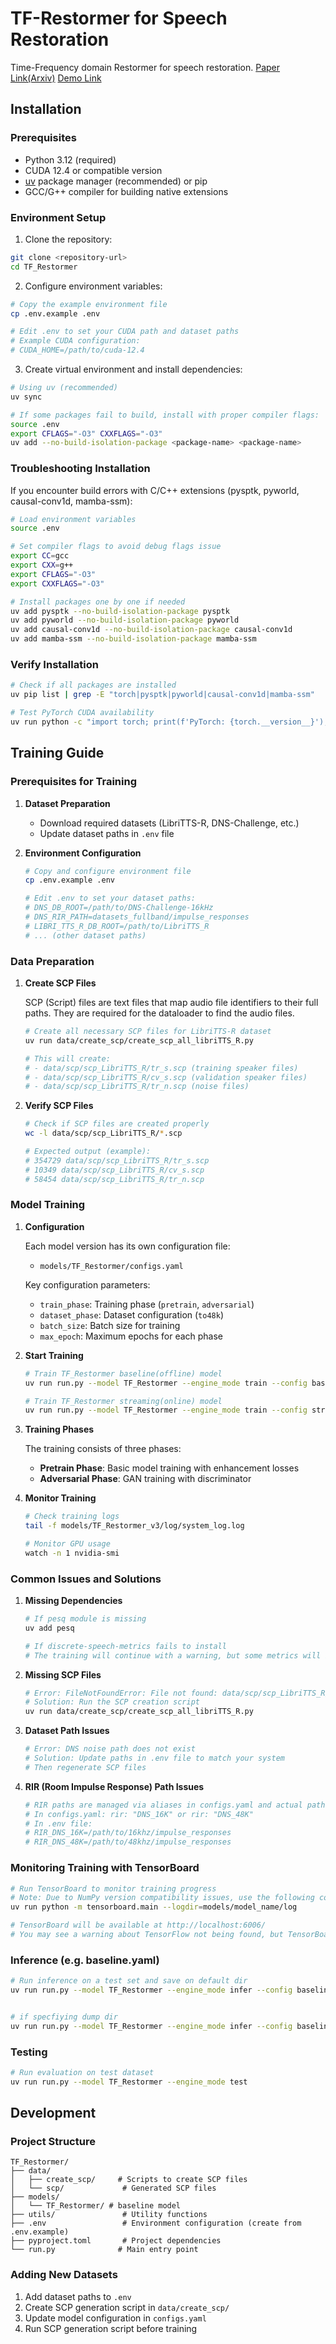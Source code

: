 # TF-Restormer for Speech Restoration

Time-Frequency domain Restormer for speech restoration. [Paper Link(Arxiv)](https://arxiv.org/pdf/2509.21003) [Demo Link](https://tf-restormer.github.io/demo/)

## Installation

### Prerequisites
- Python 3.12 (required)
- CUDA 12.4 or compatible version
- [uv](https://docs.astral.sh/uv/) package manager (recommended) or pip
- GCC/G++ compiler for building native extensions

### Environment Setup

1. Clone the repository:
```bash
git clone <repository-url>
cd TF_Restormer
```

2. Configure environment variables:
```bash
# Copy the example environment file
cp .env.example .env

# Edit .env to set your CUDA path and dataset paths
# Example CUDA configuration:
# CUDA_HOME=/path/to/cuda-12.4
```

3. Create virtual environment and install dependencies:
```bash
# Using uv (recommended)
uv sync

# If some packages fail to build, install with proper compiler flags:
source .env
export CFLAGS="-O3" CXXFLAGS="-O3"
uv add --no-build-isolation-package <package-name> <package-name>
```

### Troubleshooting Installation

If you encounter build errors with C/C++ extensions (pysptk, pyworld, causal-conv1d, mamba-ssm):

```bash
# Load environment variables
source .env

# Set compiler flags to avoid debug flags issue
export CC=gcc
export CXX=g++
export CFLAGS="-O3"
export CXXFLAGS="-O3"

# Install packages one by one if needed
uv add pysptk --no-build-isolation-package pysptk
uv add pyworld --no-build-isolation-package pyworld
uv add causal-conv1d --no-build-isolation-package causal-conv1d
uv add mamba-ssm --no-build-isolation-package mamba-ssm
```

### Verify Installation

```bash
# Check if all packages are installed
uv pip list | grep -E "torch|pysptk|pyworld|causal-conv1d|mamba-ssm"

# Test PyTorch CUDA availability
uv run python -c "import torch; print(f'PyTorch: {torch.__version__}'); print(f'CUDA available: {torch.cuda.is_available()}')"
```

## Training Guide

### Prerequisites for Training

1. **Dataset Preparation**
   - Download required datasets (LibriTTS-R, DNS-Challenge, etc.)
   - Update dataset paths in `.env` file

2. **Environment Configuration**
   ```bash
   # Copy and configure environment file
   cp .env.example .env
   
   # Edit .env to set your dataset paths:
   # DNS_DB_ROOT=/path/to/DNS-Challenge-16kHz
   # DNS_RIR_PATH=datasets_fullband/impulse_responses
   # LIBRI_TTS_R_DB_ROOT=/path/to/LibriTTS_R
   # ... (other dataset paths)
   ```

### Data Preparation

1. **Create SCP Files**
   
   SCP (Script) files are text files that map audio file identifiers to their full paths. They are required for the dataloader to find the audio files.

   ```bash
   # Create all necessary SCP files for LibriTTS-R dataset
   uv run data/create_scp/create_scp_all_libriTTS_R.py
   
   # This will create:
   # - data/scp/scp_LibriTTS_R/tr_s.scp (training speaker files)
   # - data/scp/scp_LibriTTS_R/cv_s.scp (validation speaker files)  
   # - data/scp/scp_LibriTTS_R/tr_n.scp (noise files)
   ```

2. **Verify SCP Files**
   ```bash
   # Check if SCP files are created properly
   wc -l data/scp/scp_LibriTTS_R/*.scp
   
   # Expected output (example):
   # 354729 data/scp/scp_LibriTTS_R/tr_s.scp
   # 10349 data/scp/scp_LibriTTS_R/cv_s.scp
   # 58454 data/scp/scp_LibriTTS_R/tr_n.scp
   ```

### Model Training

1. **Configuration**
   
   Each model version has its own configuration file:
   - `models/TF_Restormer/configs.yaml`
   
   Key configuration parameters:
   - `train_phase`: Training phase (`pretrain`, `adversarial`)
   - `dataset_phase`: Dataset configuration (`to48k`)
   - `batch_size`: Batch size for training
   - `max_epoch`: Maximum epochs for each phase

2. **Start Training**
   ```bash
   # Train TF_Restormer baseline(offline) model
   uv run run.py --model TF_Restormer --engine_mode train --config baseline.yaml

   # Train TF_Restormer streaming(online) model
   uv run run.py --model TF_Restormer --engine_mode train --config streaming.yaml
   ```

3. **Training Phases**
   
   The training consists of three phases:
   - **Pretrain Phase**: Basic model training with enhancement losses
   - **Adversarial Phase**: GAN training with discriminator

4. **Monitor Training**
   ```bash
   # Check training logs
   tail -f models/TF_Restormer_v3/log/system_log.log
   
   # Monitor GPU usage
   watch -n 1 nvidia-smi
   ```

### Common Issues and Solutions

1. **Missing Dependencies**
   ```bash
   # If pesq module is missing
   uv add pesq
   
   # If discrete-speech-metrics fails to install
   # The training will continue with a warning, but some metrics will be disabled
   ```

2. **Missing SCP Files**
   ```bash
   # Error: FileNotFoundError: File not found: data/scp/scp_LibriTTS_R/tr_n.scp
   # Solution: Run the SCP creation script
   uv run data/create_scp/create_scp_all_libriTTS_R.py
   ```

3. **Dataset Path Issues**
   ```bash
   # Error: DNS noise path does not exist
   # Solution: Update paths in .env file to match your system
   # Then regenerate SCP files
   ```

4. **RIR (Room Impulse Response) Path Issues**
   ```bash
   # RIR paths are managed via aliases in configs.yaml and actual paths in .env:
   # In configs.yaml: rir: "DNS_16K" or rir: "DNS_48K"
   # In .env file: 
   # RIR_DNS_16K=/path/to/16khz/impulse_responses
   # RIR_DNS_48K=/path/to/48khz/impulse_responses
   ```

### Monitoring Training with TensorBoard

```bash
# Run TensorBoard to monitor training progress
# Note: Due to NumPy version compatibility issues, use the following command:
uv run python -m tensorboard.main --logdir=models/model_name/log

# TensorBoard will be available at http://localhost:6006/
# You may see a warning about TensorFlow not being found, but TensorBoard will still work
```

### Inference (e.g. baseline.yaml)

```bash
# Run inference on a test set and save on default dir
uv run run.py --model TF_Restormer --engine_mode infer --config baseline.yaml


# if specfiying dump dir
uv run run.py --model TF_Restormer --engine_mode infer --config baseline.yaml --dump_path /path/to/dump

```

### Testing

```bash
# Run evaluation on test dataset
uv run run.py --model TF_Restormer --engine_mode test
```

## Development

### Project Structure
```
TF_Restormer/
├── data/
│   ├── create_scp/     # Scripts to create SCP files
│   └── scp/             # Generated SCP files
├── models/
│   └── TF_Restormer/ # baseline model
├── utils/               # Utility functions
├── .env                 # Environment configuration (create from .env.example)
├── pyproject.toml       # Project dependencies
└── run.py              # Main entry point
```

### Adding New Datasets

1. Add dataset paths to `.env`
2. Create SCP generation script in `data/create_scp/`
3. Update model configuration in `configs.yaml`
4. Run SCP generation script before training
